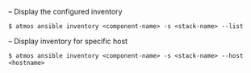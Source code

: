 – Display the configured inventory

```
$ atmos ansible inventory <component-name> -s <stack-name> --list
```

– Display inventory for specific host

```
$ atmos ansible inventory <component-name> -s <stack-name> --host <hostname>
```